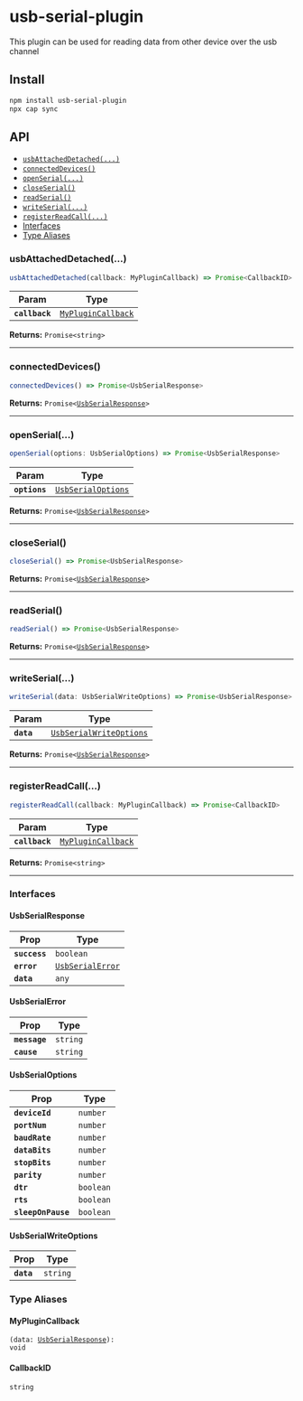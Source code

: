 # usb-serial-plugin

This plugin can be used for reading data from other device over the usb channel

## Install

```bash
npm install usb-serial-plugin
npx cap sync
```

## API

<docgen-index>

* [`usbAttachedDetached(...)`](#usbattacheddetached)
* [`connectedDevices()`](#connecteddevices)
* [`openSerial(...)`](#openserial)
* [`closeSerial()`](#closeserial)
* [`readSerial()`](#readserial)
* [`writeSerial(...)`](#writeserial)
* [`registerReadCall(...)`](#registerreadcall)
* [Interfaces](#interfaces)
* [Type Aliases](#type-aliases)

</docgen-index>

<docgen-api>
<!--Update the source file JSDoc comments and rerun docgen to update the docs below-->

### usbAttachedDetached(...)

```typescript
usbAttachedDetached(callback: MyPluginCallback) => Promise<CallbackID>
```

| Param          | Type                                                          |
| -------------- | ------------------------------------------------------------- |
| **`callback`** | <code><a href="#myplugincallback">MyPluginCallback</a></code> |

**Returns:** <code>Promise&lt;string&gt;</code>

--------------------


### connectedDevices()

```typescript
connectedDevices() => Promise<UsbSerialResponse>
```

**Returns:** <code>Promise&lt;<a href="#usbserialresponse">UsbSerialResponse</a>&gt;</code>

--------------------


### openSerial(...)

```typescript
openSerial(options: UsbSerialOptions) => Promise<UsbSerialResponse>
```

| Param         | Type                                                          |
| ------------- | ------------------------------------------------------------- |
| **`options`** | <code><a href="#usbserialoptions">UsbSerialOptions</a></code> |

**Returns:** <code>Promise&lt;<a href="#usbserialresponse">UsbSerialResponse</a>&gt;</code>

--------------------


### closeSerial()

```typescript
closeSerial() => Promise<UsbSerialResponse>
```

**Returns:** <code>Promise&lt;<a href="#usbserialresponse">UsbSerialResponse</a>&gt;</code>

--------------------


### readSerial()

```typescript
readSerial() => Promise<UsbSerialResponse>
```

**Returns:** <code>Promise&lt;<a href="#usbserialresponse">UsbSerialResponse</a>&gt;</code>

--------------------


### writeSerial(...)

```typescript
writeSerial(data: UsbSerialWriteOptions) => Promise<UsbSerialResponse>
```

| Param      | Type                                                                    |
| ---------- | ----------------------------------------------------------------------- |
| **`data`** | <code><a href="#usbserialwriteoptions">UsbSerialWriteOptions</a></code> |

**Returns:** <code>Promise&lt;<a href="#usbserialresponse">UsbSerialResponse</a>&gt;</code>

--------------------


### registerReadCall(...)

```typescript
registerReadCall(callback: MyPluginCallback) => Promise<CallbackID>
```

| Param          | Type                                                          |
| -------------- | ------------------------------------------------------------- |
| **`callback`** | <code><a href="#myplugincallback">MyPluginCallback</a></code> |

**Returns:** <code>Promise&lt;string&gt;</code>

--------------------


### Interfaces


#### UsbSerialResponse

| Prop          | Type                                                      |
| ------------- | --------------------------------------------------------- |
| **`success`** | <code>boolean</code>                                      |
| **`error`**   | <code><a href="#usbserialerror">UsbSerialError</a></code> |
| **`data`**    | <code>any</code>                                          |


#### UsbSerialError

| Prop          | Type                |
| ------------- | ------------------- |
| **`message`** | <code>string</code> |
| **`cause`**   | <code>string</code> |


#### UsbSerialOptions

| Prop               | Type                 |
| ------------------ | -------------------- |
| **`deviceId`**     | <code>number</code>  |
| **`portNum`**      | <code>number</code>  |
| **`baudRate`**     | <code>number</code>  |
| **`dataBits`**     | <code>number</code>  |
| **`stopBits`**     | <code>number</code>  |
| **`parity`**       | <code>number</code>  |
| **`dtr`**          | <code>boolean</code> |
| **`rts`**          | <code>boolean</code> |
| **`sleepOnPause`** | <code>boolean</code> |


#### UsbSerialWriteOptions

| Prop       | Type                |
| ---------- | ------------------- |
| **`data`** | <code>string</code> |


### Type Aliases


#### MyPluginCallback

<code>(data: <a href="#usbserialresponse">UsbSerialResponse</a>): void</code>


#### CallbackID

<code>string</code>

</docgen-api>
